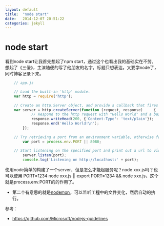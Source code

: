 ```yaml
---
layout: default
title:  "node start"
date:   2014-12-07 20:51:22
categories: jekyll 
---
```


# node start

看到node start让我首先想起了npm start，通过这个也看出我的基础实在不劳。想起了《三傻》，主演随便的写了他朋友的名字，标题只想表达，又要学node了，同时博客记录下来。

```javascript
    // app.js

    // Load the built-in 'http' module.
    var http = require('http');
    
    // Create an http.Server object, and provide a callback that fires after 'request' events.
    var server = http.createServer(function (request, response)     {
            // Respond to the http request with "Hello World" and a basic header.
            response.writeHead(200, {'Content-Type': 'text/plain'});
            response.end('Hello World!\n');
        });
    
    // Try retrieving a port from an environment variable, otherwise fallback to 8080.
        var port = process.env.PORT || 8080;
    
    // Start listening on the specified port and print out a url to visit.
        server.listen(port);
        console.log('Listening on http://localhost:' + port);
```
使用node简单的构建了一个server，但是怎么才能起服务呢？node xxx.js吗？也可以使用 PORT=1234 node xxx.js || export PORT=1234 && node xxx.js，这个就是process.env.PORT的的作用了。

+ 第二个有意思的就是[nodemon](http://nodemon.io/)，可以监听工程中的文件变化，然后自动的执行。

参考：
+ https://github.com/Microsoft/nodejs-guidelines
